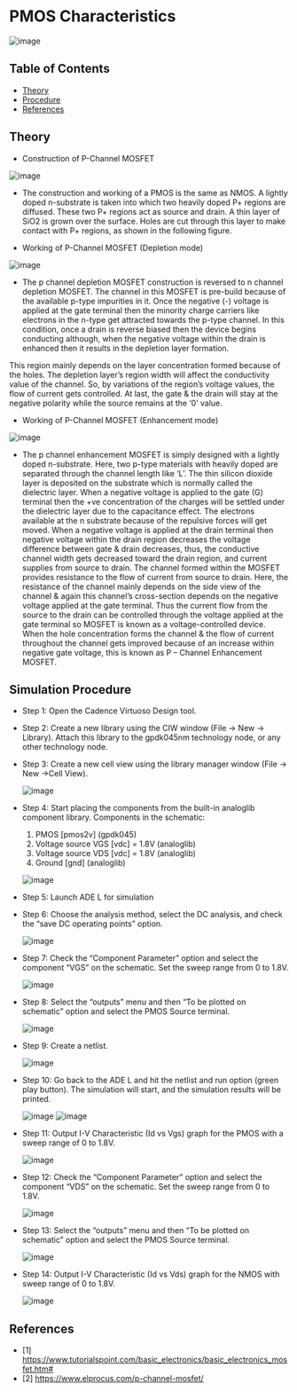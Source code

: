 PMOS Characteristics <a name="TOP"></a>
===================

![image](https://github.com/Nirvan007/Analog_Electronics/assets/127144315/b0939c40-c3b8-41df-9476-8cb442027029)

## Table of Contents
* [Theory](#Theory)
* [Procedure](#Procedure)
* [References](#References)

## Theory
* Construction of P-Channel MOSFET

![image](https://github.com/Nirvan007/Analog_Electronics/assets/127144315/7f032ffb-329d-48b9-bc64-c7f38134e7e3)

* The construction and working of a PMOS is the same as NMOS. A lightly doped n-substrate is taken into which two heavily doped P+ regions are diffused. These two P+ regions act as source and drain. A thin layer of SiO2 is grown over the surface. Holes are cut through this layer to make contact with P+ regions, as shown in the following figure.

* Working of P-Channel MOSFET (Depletion mode)

![image](https://github.com/Nirvan007/Analog_Electronics/assets/127144315/2fb69521-934c-40fb-b857-752b93079087)

* The p channel depletion MOSFET construction is reversed to n channel depletion MOSFET. The channel in this MOSFET is pre-build because of the available p-type impurities in it. Once the negative (-) voltage is applied at the gate terminal then the minority charge carriers like electrons in the n-type get attracted towards the p-type channel. In this condition, once a drain is reverse biased then the device begins conducting although, when the negative voltage within the drain is enhanced then it results in the depletion layer formation.

This region mainly depends on the layer concentration formed because of the holes. The depletion layer’s region width will affect the conductivity value of the channel. So, by variations of the region’s voltage values, the flow of current gets controlled. At last, the gate & the drain will stay at the negative polarity while the source remains at the ‘0’ value.

* Working of P-Channel MOSFET (Enhancement mode)

![image](https://github.com/Nirvan007/Analog_Electronics/assets/127144315/b39b0460-7b1b-4c30-9928-8c102fa1f7ee)

* The p channel enhancement MOSFET is simply designed with a lightly doped n-substrate. Here, two p-type materials with heavily doped are separated through the channel length like ‘L’. The thin silicon dioxide layer is deposited on the substrate which is normally called the dielectric layer. When a negative voltage is applied to the gate (G) terminal then the +ve concentration of the charges will be settled under the dielectric layer due to the capacitance effect. The electrons available at the n substrate because of the repulsive forces will get moved. When a negative voltage is applied at the drain terminal then negative voltage within the drain region decreases the voltage difference between gate & drain decreases, thus, the conductive channel width gets decreased toward the drain region, and current supplies from source to drain. The channel formed within the MOSFET provides resistance to the flow of current from source to drain. Here, the resistance of the channel mainly depends on the side view of the channel & again this channel’s cross-section depends on the negative voltage applied at the gate terminal. Thus the current flow from the source to the drain can be controlled through the voltage applied at the gate terminal so MOSFET is known as a voltage-controlled device. When the hole concentration forms the channel & the flow of current throughout the channel gets improved because of an increase within negative gate voltage, this is known as P – Channel Enhancement MOSFET.

## Simulation Procedure
* Step 1: Open the Cadence Virtuoso Design tool.
* Step 2: Create a new library using the CIW window (File -> New -> Library). Attach this library to the gpdk045nm technology node, or any other technology node.
* Step 3: Create a new cell view using the library manager window (File -> New ->Cell View).
  
  ![image](https://github.com/Nirvan007/Analog_Electronics/assets/127144315/62cbf04e-ecd0-4cd6-9ec5-1119b28ae2ff)

* Step 4: Start placing the components from the built-in analoglib component library.
  Components in the schematic:
  1.	PMOS [pmos2v] (gpdk045)
  2.	Voltage source VGS [vdc] = 1.8V (analoglib) 
  3.	Voltage source VDS [vdc] = 1.8V (analoglib)
  4.	Ground [gnd] (analoglib)

  ![image](https://github.com/Nirvan007/Analog_Electronics/assets/127144315/20a18118-ba1e-4e1a-9462-4e8590e8d030)

* Step 5: Launch ADE L for simulation
* Step 6: Choose the analysis method, select the DC analysis, and check the “save DC operating points” option.

  ![image](https://github.com/Nirvan007/Analog_Electronics/assets/127144315/156f805a-4917-4589-8986-a54fc67d8999)

* Step 7: Check the “Component Parameter” option and select the component “VGS” on the schematic. Set the sweep range from 0 to 1.8V.

  ![image](https://github.com/Nirvan007/Analog_Electronics/assets/127144315/5740557f-07ec-4da3-b0fc-29c4dea77e90)

* Step 8: Select the “outputs” menu and then “To be plotted on schematic” option and select the PMOS Source terminal.

  ![image](https://github.com/Nirvan007/Analog_Electronics/assets/127144315/8e98654e-d4aa-4668-ad08-cb511c6c4a02)

* Step 9: Create a netlist.

  ![image](https://github.com/Nirvan007/Analog_Electronics/assets/127144315/1e323f16-5435-4983-84b8-4b19133fd0e2)

* Step 10: Go back to the ADE L and hit the netlist and run option (green play button). The simulation will start, and the simulation results will be printed.

  ![image](https://github.com/Nirvan007/Analog_Electronics/assets/127144315/3e231d06-b667-4293-b3d5-5924614a7813)
  ![image](https://github.com/Nirvan007/Analog_Electronics/assets/127144315/3cde2e66-4a35-4884-bc58-2c754b122012)

* Step 11: Output I-V Characteristic (Id vs Vgs) graph for the PMOS with a sweep range of 0 to 1.8V.

  ![image](https://github.com/Nirvan007/Analog_Electronics/assets/127144315/3d019267-efaf-4425-8e31-74c834171315)

* Step 12: Check the “Component Parameter” option and select the component “VDS” on the schematic. Set the sweep range from 0 to 1.8V.

  ![image](https://github.com/Nirvan007/Analog_Electronics/assets/127144315/cf1f432a-ecb9-476d-9337-00b06121ed77)
  
* Step 13: Select the “outputs” menu and then “To be plotted on schematic” option and select the PMOS Source terminal.

  ![image](https://github.com/Nirvan007/Analog_Electronics/assets/127144315/5bdcf5fd-cbca-4e75-8c5b-6d8c13292399)

* Step 14: Output I-V Characteristic (Id vs Vds) graph for the NMOS with sweep range of 0 to 1.8V.

  ![image](https://github.com/Nirvan007/Analog_Electronics/assets/127144315/72f5b1e2-cdd0-4d49-b731-8d540e037f40)

## References
 - [1] https://www.tutorialspoint.com/basic_electronics/basic_electronics_mosfet.htm#
 - [2] https://www.elprocus.com/p-channel-mosfet/

